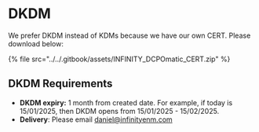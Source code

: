 # DKDM

We prefer DKDM instead of KDMs because we have our own CERT. Please download below:

{% file src="../../.gitbook/assets/INFINITY_DCPOmatic_CERT.zip" %}

## DKDM Requirements

* **DKDM expiry:** 1 month from created date. For example, if today is 15/01/2025, then DKDM opens from 15/01/2025 - 15/02/2025.
* **Delivery**: Please email [daniel@infinityenm.com](mailto:daniel@infinityenm.com)

